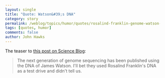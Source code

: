 ```yaml
---
layout: single 
title: "Quote: Watson&#39;s DNA" 
category: story
permalink: /weblog/topics/humor/quotes/rosalind-franklin-genome-watson-2008.html
tags: [quotes, humor] 
comments: false 
author: John Hawks 
---
```



<p>
The teaser to <a href="http://www.scienceblog.com/cms/are-you-next-quotgenomic-idolquot-15955.html">this post on Science Blog</a>: 
</p>

<blockquote>The next generation of genome sequencing has been published using the DNA of James Watson. I'll bet they used Rosalind Franklin's DNA as a test drive and didn't tell us.</blockquote>

